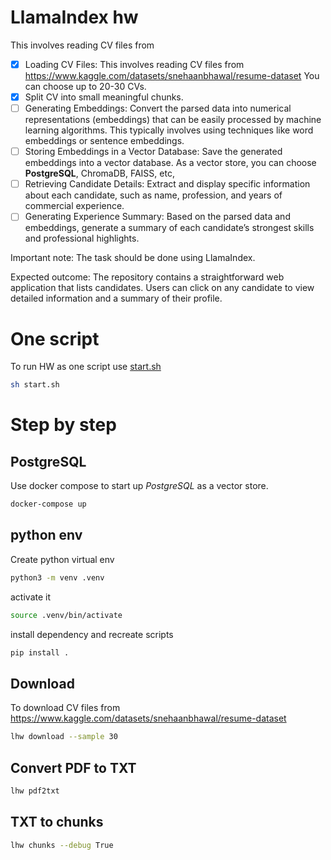 # LlamaIndex hw

This involves reading CV files from

- [x] Loading CV Files: 
This involves reading CV files from https://www.kaggle.com/datasets/snehaanbhawal/resume-dataset 
You can choose up to 20-30 CVs.
- [x] Split CV into small meaningful chunks.
- [ ] Generating Embeddings: Convert the parsed data into numerical representations (embeddings) that can be easily 
processed by machine learning algorithms. This typically involves using techniques like word embeddings or sentence 
embeddings.
- [ ] Storing Embeddings in a Vector Database: Save the generated embeddings into a vector database. As a vector store, 
you can choose **PostgreSQL**, ChromaDB, FAISS, etc,
- [ ] Retrieving Candidate Details: Extract and display specific information about each  candidate, such as name, 
profession, and years of commercial experience.
- [ ] Generating Experience Summary: Based on the parsed data and embeddings, generate a summary of each candidate’s 
strongest skills and professional highlights.

Important note:
The task should be done using LlamaIndex.

Expected outcome:
The repository contains a straightforward web application that lists candidates. Users can click on any candidate to 
view detailed information and a summary of their profile.


# One script
To run HW as one script use [start.sh](start.sh)

```bash
sh start.sh
```

# Step by step

## PostgreSQL
Use docker compose to start up *PostgreSQL* as a vector store.

```bash
docker-compose up
```

## python env

Create python virtual env

```bash
python3 -m venv .venv
```

activate it
```bash
source .venv/bin/activate
```

install dependency and recreate scripts
```bash
pip install .
```

## Download 
To download CV files from
https://www.kaggle.com/datasets/snehaanbhawal/resume-dataset

```bash
lhw download --sample 30
```

## Convert PDF to TXT

```bash
lhw pdf2txt
```

## TXT to chunks

```bash
lhw chunks --debug True
```